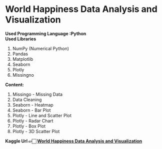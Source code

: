# World Happiness Data Analysis and Visualization
<b>Used Programming Language :Python</b><br>
<b>Used Libraries</b>
<ol>
 <li>NumPy (Numerical Python)</li>
 <li>Pandas</li>
 <li>Matplotlib</li>
 <li>Seaborn</li>
 <li>Plotly</li>
 <li>Missingno</li>
</ol>
<b>Content:</b>
<ol>
 <li>Missingo - Missing Data</li>
 <li>Data Cleaning</li>
 <li>Seaborn - Heatmap</li>
 <li>Seaborn - Bar Plot</li>
 <li>Plotly - Line and Scatter Plot</li>
 <li>Plotly - Radar Chart</li>
 <li>Plotly - Box Plot</li>
 <li>Plotly - 3D Scatter Plot</li>
</ol>
<b>Kaggle Url 👉🏻 <a href="https://www.kaggle.com/ismailsefa/world-happiness-data-analysis-and-visualization">World Happiness Data Analysis and Visualization
</a></b>


